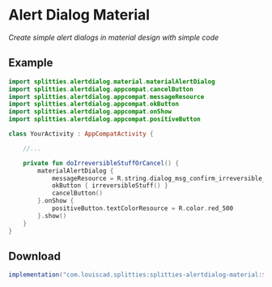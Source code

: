 # Alert Dialog Material

*Create simple alert dialogs in material design with simple code*

## Example

```kotlin
import splitties.alertdialog.material.materialAlertDialog
import splitties.alertdialog.appcompat.cancelButton
import splitties.alertdialog.appcompat.messageResource
import splitties.alertdialog.appcompat.okButton
import splitties.alertdialog.appcompat.onShow
import splitties.alertdialog.appcompat.positiveButton

class YourActivity : AppCompatActivity {

    //...

    private fun doIrreversibleStuffOrCancel() {
        materialAlertDialog {
            messageResource = R.string.dialog_msg_confirm_irreversible_stuff
            okButton { irreversibleStuff() }
            cancelButton()
        }.onShow {
            positiveButton.textColorResource = R.color.red_500
        }.show()
    }
}
```

## Download

```groovy
implementation("com.louiscad.splitties:splitties-alertdialog-material:$splitties_version")
```
